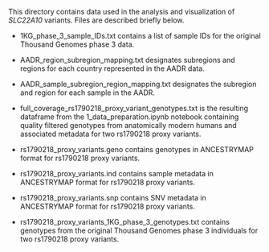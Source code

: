 This directory contains data used in the analysis and visualization of *SLC22A10* variants. Files are described briefly below.

- 1KG_phase_3_sample_IDs.txt contains a list of sample IDs for the original Thousand Genomes phase 3 data.

- AADR_region_subregion_mapping.txt designates subregions and regions for each country represented in the AADR data.

- AADR_sample_subregion_region_mapping.txt designates the subregion and region for each sample in the AADR.

- full_coverage_rs1790218_proxy_variant_genotypes.txt is the resulting dataframe from the 1_data_preparation.ipynb notebook containing quality filtered genotypes from anatomically modern humans and associated metadata for two rs1790218 proxy variants.

- rs1790218_proxy_variants.geno contains genotypes in ANCESTRYMAP format for rs1790218 proxy variants.

- rs1790218_proxy_variants.ind contains sample metadata in ANCESTRYMAP format for rs1790218 proxy variants.

- rs1790218_proxy_variants.snp contains SNV metadata in ANCESTRYMAP format for rs1790218 proxy variants.

- rs1790218_proxy_variants_1KG_phase_3_genotypes.txt contains genotypes from the original Thousand Genomes phase 3 individuals for two rs1790218 proxy variants. 
